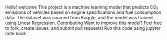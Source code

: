 Hello! welcome
This project is a machine learning model that predicts CO₂ emissions of vehicles based on engine specifications and fuel consumption data. The dataset was sourced from Kaggle, and the model was trained using Linear Regression.
Contributing
Want to improve this model? Feel free to fork, create issues, and submit pull requests!
Run this code using jupyter note book
